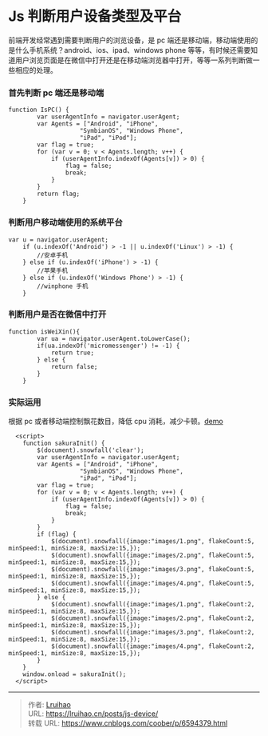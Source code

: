# Js 判断用户设备类型及平台


前端开发经常遇到需要判断用户的浏览设备，是 pc 端还是移动端，移动端使用的是什么手机系统？android、ios、ipad、windows phone 等等，有时候还需要知道用户浏览页面是在微信中打开还是在移动端浏览器中打开，等等一系列判断做一些相应的处理。

<!--more-->

### 首先判断 pc 端还是移动端

```
function IsPC() {
        var userAgentInfo = navigator.userAgent;
        var Agents = ["Android", "iPhone",
                    "SymbianOS", "Windows Phone",
                    "iPad", "iPod"];
        var flag = true;
        for (var v = 0; v < Agents.length; v++) {
            if (userAgentInfo.indexOf(Agents[v]) > 0) {
                flag = false;
                break;
            }
        }
        return flag;
    }
```

### 判断用户移动端使用的系统平台

```
var u = navigator.userAgent;
    if (u.indexOf('Android') > -1 || u.indexOf('Linux') > -1) {
        //安卓手机
    } else if (u.indexOf('iPhone') > -1) {
        //苹果手机
    } else if (u.indexOf('Windows Phone') > -1) {
        //winphone 手机
    }
```

### 判断用户是否在微信中打开

```
function isWeiXin(){
        var ua = navigator.userAgent.toLowerCase();
        if(ua.indexOf('micromessenger') != -1) {
            return true;
        } else {
            return false;
        }
    }
```

### 实际运用

根据 pc 或者移动端控制飘花数目，降低 cpu 消耗，减少卡顿。[demo](https://www.lruihao.cn)

```
  <script>
    function sakuraInit() {
        $(document).snowfall('clear');
        var userAgentInfo = navigator.userAgent;
        var Agents = ["Android", "iPhone",
                    "SymbianOS", "Windows Phone",
                    "iPad", "iPod"];
        var flag = true;
        for (var v = 0; v < Agents.length; v++) {
            if (userAgentInfo.indexOf(Agents[v]) > 0) {
                flag = false;
                break;
            }
        }
        if (flag) {
            $(document).snowfall({image:"images/1.png", flakeCount:5, minSpeed:1, minSize:8, maxSize:15,});
            $(document).snowfall({image:"images/2.png", flakeCount:5, minSpeed:1, minSize:8, maxSize:15,});
            $(document).snowfall({image:"images/3.png", flakeCount:5, minSpeed:1, minSize:8, maxSize:15,});
            $(document).snowfall({image:"images/4.png", flakeCount:5, minSpeed:1, minSize:8, maxSize:15,});
        } else {
            $(document).snowfall({image:"images/1.png", flakeCount:2, minSpeed:1, minSize:8, maxSize:15,});
            $(document).snowfall({image:"images/2.png", flakeCount:2, minSpeed:1, minSize:8, maxSize:15,});
            $(document).snowfall({image:"images/3.png", flakeCount:2, minSpeed:1, minSize:8, maxSize:15,});
            $(document).snowfall({image:"images/4.png", flakeCount:2, minSpeed:1, minSize:8, maxSize:15,});
        }
    }
    window.onload = sakuraInit();
  </script>
```


---

> 作者: [Lruihao](https://github.com/Lruihao)  
> URL: https://lruihao.cn/posts/js-device/  
> 转载 URL: https://www.cnblogs.com/coober/p/6594379.html
